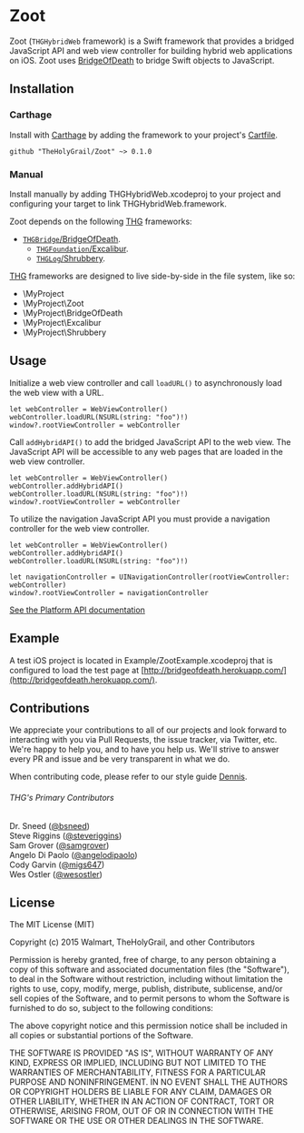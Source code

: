 # Zoot

Zoot (`THGHybridWeb` framework) is a Swift framework that provides a bridged JavaScript API and web view controller for building hybrid web applications on iOS. Zoot uses [BridgeOfDeath](https://github.com/TheHolyGrail/BridgeOfDeath) to bridge Swift objects to JavaScript.

## Installation

### Carthage

Install with [Carthage](https://github.com/Carthage/Carthage) by adding the framework to your project's [Cartfile](https://github.com/Carthage/Carthage/blob/master/Documentation/Artifacts.md#cartfile).

```
github "TheHolyGrail/Zoot" ~> 0.1.0
```

### Manual

Install manually by adding THGHybridWeb.xcodeproj to your project and configuring your target to link THGHybridWeb.framework.

Zoot depends on the following [THG](https://github.com/TheHolyGrail/) frameworks:

- [`THGBridge`/BridgeOfDeath](https://github.com/TheHolyGrail/BridgeOfDeath).
  - [`THGFoundation`/Excalibur](https://github.com/TheHolyGrail/Excalibur).
  - [`THGLog`/Shrubbery](https://github.com/TheHolyGrail/Shrubbery).

[THG](https://github.com/TheHolyGrail/) frameworks are designed to live side-by-side in the file system, like so:

* \MyProject
* \MyProject\Zoot
* \MyProject\BridgeOfDeath
* \MyProject\Excalibur
* \MyProject\Shrubbery

## Usage

Initialize a web view controller and call `loadURL()` to asynchronously load the web view with a URL. 

```
let webController = WebViewController()
webController.loadURL(NSURL(string: "foo")!)
window?.rootViewController = webController
```

Call `addHybridAPI()` to add the bridged JavaScript API to the web view. The JavaScript API will be accessible to any web pages that are loaded in the web view controller.

```
let webController = WebViewController()
webController.addHybridAPI()
webController.loadURL(NSURL(string: "foo")!)
window?.rootViewController = webController
```

To utilize the navigation JavaScript API you must provide a navigation controller for the web view controller.

```
let webController = WebViewController()
webController.addHybridAPI()
webController.loadURL(NSURL(string: "foo")!)

let navigationController = UINavigationController(rootViewController: webController)
window?.rootViewController = navigationController
```

[See the Platform API documentation](platformAPI.md)

## Example

A test iOS project is located in Example/ZootExample.xcodeproj that is configured to load the test page at [http://bridgeofdeath.herokuapp.com/](http://bridgeofdeath.herokuapp.com/).

## Contributions

We appreciate your contributions to all of our projects and look forward to interacting with you via Pull Requests, the issue tracker, via Twitter, etc.  We're happy to help you, and to have you help us.  We'll strive to answer every PR and issue and be very transparent in what we do.

When contributing code, please refer to our style guide [Dennis](https://github.com/TheHolyGrail/Dennis).

###### THG's Primary Contributors

Dr. Sneed ([@bsneed](https://github.com/bsneed))<br>
Steve Riggins ([@steveriggins](https://github.com/steveriggins))<br>
Sam Grover ([@samgrover](https://github.com/samgrover))<br>
Angelo Di Paolo ([@angelodipaolo](https://github.com/angelodipaolo))<br>
Cody Garvin ([@migs647](https://github.com/migs647))<br>
Wes Ostler ([@wesostler](https://github.com/wesostler))<br>

## License

The MIT License (MIT)

Copyright (c) 2015 Walmart, TheHolyGrail, and other Contributors

Permission is hereby granted, free of charge, to any person obtaining a copy
of this software and associated documentation files (the "Software"), to deal
in the Software without restriction, including without limitation the rights
to use, copy, modify, merge, publish, distribute, sublicense, and/or sell
copies of the Software, and to permit persons to whom the Software is
furnished to do so, subject to the following conditions:

The above copyright notice and this permission notice shall be included in all
copies or substantial portions of the Software.

THE SOFTWARE IS PROVIDED "AS IS", WITHOUT WARRANTY OF ANY KIND, EXPRESS OR
IMPLIED, INCLUDING BUT NOT LIMITED TO THE WARRANTIES OF MERCHANTABILITY,
FITNESS FOR A PARTICULAR PURPOSE AND NONINFRINGEMENT. IN NO EVENT SHALL THE
AUTHORS OR COPYRIGHT HOLDERS BE LIABLE FOR ANY CLAIM, DAMAGES OR OTHER
LIABILITY, WHETHER IN AN ACTION OF CONTRACT, TORT OR OTHERWISE, ARISING FROM,
OUT OF OR IN CONNECTION WITH THE SOFTWARE OR THE USE OR OTHER DEALINGS IN THE
SOFTWARE.
